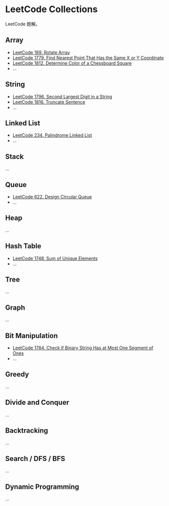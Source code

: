 # LeetCode Collections

LeetCode 题解。

## Array

- [LeetCode 189. Rotate Array](https://leetcode.com/problems/rotate-array/)
- [LeetCode 1779. Find Nearest Point That Has the Same X or Y Coordinate](https://leetcode.com/problems/find-nearest-point-that-has-the-same-x-or-y-coordinate/)
- [LeetCode 1812. Determine Color of a Chessboard Square](https://leetcode.com/problems/determine-color-of-a-chessboard-square/)
- ...

## String

- [LeetCode 1796. Second Largest Digit in a String](https://leetcode.com/problems/second-largest-digit-in-a-string/)
- [LeetCode 1816. Truncate Sentence](https://leetcode.com/problems/truncate-sentence/)
- ...

## Linked List

- [LeetCode 234. Palindrome Linked List](https://leetcode.com/problems/palindrome-linked-list/)
- ...

## Stack

...

## Queue

- [LeetCode 622. Design Circular Queue](https://leetcode.com/problems/design-circular-queue/)
- ...

## Heap

...

## Hash Table

- [LeetCode 1748. Sum of Unique Elements](https://leetcode.com/problems/sum-of-unique-elements/)
- ...

## Tree

...

## Graph

...

## Bit Manipulation

- [LeetCode 1784. Check if Binary String Has at Most One Segment of Ones](https://leetcode.com/problems/check-if-binary-string-has-at-most-one-segment-of-ones/)
- ...

## Greedy

...

## Divide and Conquer

...

## Backtracking

...

## Search / DFS / BFS

...

## Dynamic Programming

...

<!-- EOF -->
